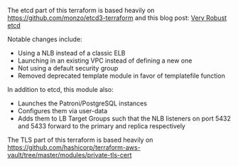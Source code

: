 The etcd part of this terraform is based heavily on https://github.com/monzo/etcd3-terraform and this blog
post: [Very Robust etcd](https://monzo.com/blog/2017/11/29/very-robust-etcd/)

Notable changes include:
* Using a NLB instead of a classic ELB
* Launching in an existing VPC instead of defining a new one
* Not using a default security group
* Removed deprecated template module in favor of templatefile function

In addition to etcd, this module also:
* Launches the Patroni/PostgreSQL instances
* Configures them via user-data
* Adds them to LB Target Groups such that the NLB listeners on port 5432 and
    5433 forward to the primary and replica respectively

The TLS part of this terraform is based heavily on https://github.com/hashicorp/terraform-aws-vault/tree/master/modules/private-tls-cert
